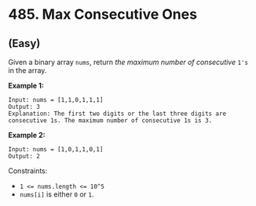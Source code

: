 # 485. Max Consecutive Ones
## (Easy)

Given a binary array `nums`, return *the maximum number of consecutive* `1's` in the array.

**Example 1:**

```
Input: nums = [1,1,0,1,1,1]
Output: 3
Explanation: The first two digits or the last three digits are consecutive 1s. The maximum number of consecutive 1s is 3.
```

**Example 2:**

```
Input: nums = [1,0,1,1,0,1]
Output: 2
```

Constraints:

- `1 <= nums.length <= 10^5`
- `nums[i]` is either `0` or `1`.